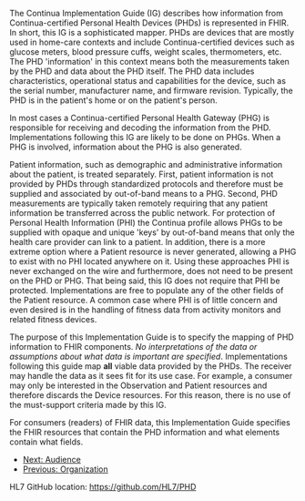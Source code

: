 The Continua Implementation Guide (IG) describes how information from Continua-certified Personal Health Devices (PHDs) is represented in FHIR. In short, this IG is a sophisticated mapper. PHDs are devices that are mostly used in home-care contexts and include Continua-certified devices such as glucose meters, blood pressure cuffs, weight scales, thermometers, etc. The PHD 'information' in this context means both the measurements taken by the PHD and data about the PHD itself. The PHD data includes characteristics, operational status and capabilities for the device, such as the serial number, manufacturer name, and firmware revision. Typically, the PHD is in the patient's home or on the patient's person.

In most cases a Continua-certified Personal Health Gateway (PHG) is responsible for receiving and decoding the information from the PHD. Implementations following this IG are likely to be done on PHGs. When a PHG is involved, information about the PHG is also generated.

Patient information, such as demographic and administrative information about the patient, is treated separately. First, patient information is not provided by PHDs through standardized protocols and therefore must be supplied and associated by out-of-band means to a PHG. Second, PHD measurements are typically taken remotely requiring that any patient information be transferred across the public network. For protection of Personal Health Information (PHI) the Continua profile allows PHGs to be supplied with opaque and unique 'keys' by out-of-band means that only the health care provider can link to a patient. In addition, there is a more extreme option where a Patient resource is never generated, allowing a PHG to exist with no PHI located anywhere on it. Using these approaches PHI is never exchanged on the wire and furthermore, does not need to be present on the PHD or PHG. That being said, this IG does not require that PHI be protected. Implementations are free to populate any of the other fields of the Patient resource. A common case where PHI is of little concern and even desired is in the handling of fitness data from activity monitors and related fitness devices.

The purpose of this Implementation Guide is to specify the mapping of PHD information to FHIR components. *No interpretations of the data or assumptions about what data is important are specified*. Implementations following this guide map **all** viable data provided by the PHDs. The receiver may handle the data as it sees fit for its use case. For example, a consumer may only be interested in the Observation and Patient resources and therefore discards the Device resources. For this reason, there is no use of the must-support criteria made by this IG.

For consumers (readers) of FHIR data, this Implementation Guide specifies the FHIR resources that contain the PHD information and what elements contain what fields.

 - [Next: Audience](Audience.html)
 - [Previous: Organization](Organization.html)

HL7 GitHub location: https://github.com/HL7/PHD